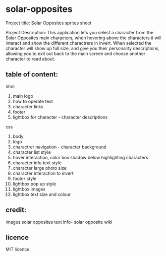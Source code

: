 # solar-opposites

Project title: Solar Opposites sprites sheet

Project Description:
This application lets you select a character from the Solar Opposites main characters, when hovering above the characters it will interact and show the different charactrers in invert. When selected the character will show up full size, and give you their personality descriptions, allowing you to exit out back to the main screen and choose another character to read about.

## table of content:

html

1.  main logo
2.  how to operate text
3.  character links
4.  footer
5.  lightbox for character - character descriptions

css

1.  body
2.  logo
3.  charactrer navigation - character background
4.  character list style
5.  hover interaction, color box shadow below highlighting characters
6.  character info text style
7.  character large photo size
8.  character interaction to invert
9.  footer style
10. lightbox pop up style
11. lightbox images
12. lightbox text size and colour

## credit:

images solar opposites
text info- solar opposite wiki

## licence

MIT licence
